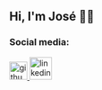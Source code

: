 ## Hi, I'm José 👋🏽

### Social media:
<a href="https://www.github.com/Jdvd01" target="_blank" rel="noreferrer">
  <img src="https://raw.githubusercontent.com/danielcranney/readme-generator/main/public/icons/socials/github.svg" width="32" height="32" alt="github" />
</a>
<a href="https://www.linkedin.com/in/jose-velasquez-0a77a122b">
  <img src="https://img.icons8.com/color/96/000000/linkedin.png" width="40" heigh="40" alt="linkedin"/>
</a>
